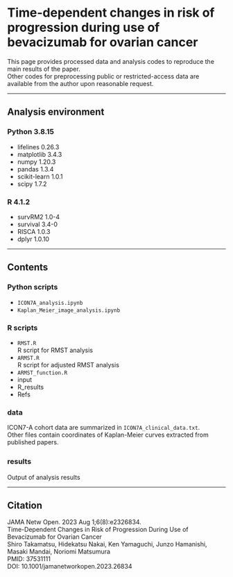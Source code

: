 # Time-dependent changes in risk of progression during use of bevacizumab for ovarian cancer

  This page provides processed data and analysis codes to reproduce the main results of the paper.   
  Other codes for preprocessing public or restricted-access data are available from the author upon reasonable request.

---
## Analysis environment
### Python 3.8.15
- lifelines 0.26.3
- matplotlib 3.4.3
- numpy 1.20.3
- pandas 1.3.4
- scikit-learn 1.0.1
- scipy 1.7.2
### R 4.1.2
- survRM2  1.0-4
- survival 3.4-0
- RISCA 1.0.3
- dplyr 1.0.10 

---
## Contents
### Python scripts  
- ```ICON7A_analysis.ipynb```
- ```Kaplan_Meier_image_analysis.ipynb```
### R scripts
- ```RMST.R```  
R script for RMST analysis
- ```ARMST.R```  
R script for adjusted RMST analysis
- ```ARMST_function.R```
- input
- R_results
- Refs
### data
ICON7-A cohort data are summarized in ```ICON7A_clinical_data.txt```.  
Other files contain coordinates of Kaplan-Meier curves extracted from published papers.
### results　　　
Output of analysis results

---
## Citation
JAMA Netw Open. 2023 Aug 1;6(8):e2326834.  
Time-Dependent Changes in Risk of Progression During Use of Bevacizumab for Ovarian Cancer  
Shiro Takamatsu, Hidekatsu Nakai, Ken Yamaguchi, Junzo Hamanishi, Masaki Mandai, Noriomi Matsumura  
PMID: 37531111  
DOI: 10.1001/jamanetworkopen.2023.26834
